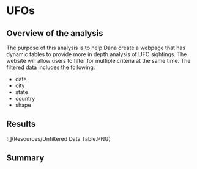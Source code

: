# UFOs

## Overview of the analysis
The purpose of this analysis is to help Dana create a webpage that has dynamic tables to provide more in depth analysis of UFO sightings. The website will allow users to filter for multiple criteria at the same time. The filtered data includes the following:

- date
- city
- state
- country 
- shape

## Results
![](Resources/Unfiltered Data Table.PNG)

## Summary

